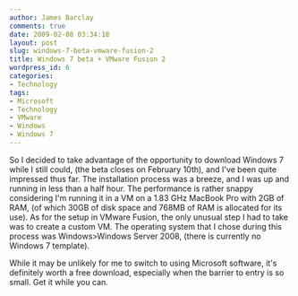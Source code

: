 ```yaml
---
author: James Barclay
comments: true
date: 2009-02-08 03:34:18
layout: post
slug: windows-7-beta-vmware-fusion-2
title: Windows 7 beta + VMware Fusion 2
wordpress_id: 6
categories:
- Technology
tags:
- Microsoft
- Technology
- VMware
- Windows
- Windows 7
---
```


So I decided to take advantage of the opportunity to download Windows 7 while I still could, (the beta closes on February 10th), and I've been quite impressed thus far. The installation process was a breeze, and I was up and running in less than a half hour. The performance is rather snappy considering I'm running it in a VM on a 1.83 GHz MacBook Pro with 2GB of RAM, (of which 30GB of disk space and 768MB of RAM is allocated for its use). As for the setup in VMware Fusion, the only unusual step I had to take was to create a custom VM. The operating system that I chose during this process was Windows>Windows Server 2008, (there is currently no Windows 7 template).

While it may be unlikely for me to switch to using Microsoft software, it's definitely worth a free download, especially when the barrier to entry is so small. Get it while you can.
